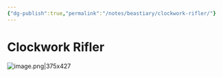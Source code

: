 ```yaml
---
{"dg-publish":true,"permalink":"/notes/beastiary/clockwork-rifler/"}
---
```


# Clockwork Rifler

![image.png|375x427](/img/user/Notes/Images/image.png)
